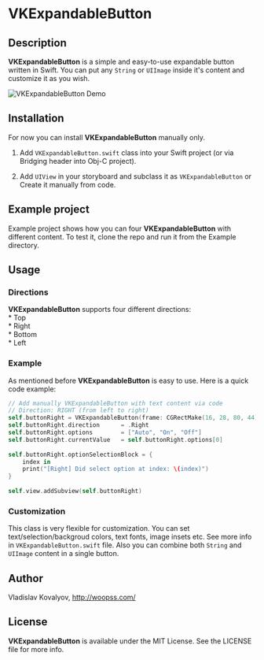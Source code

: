 # VKExpandableButton
## Description
**VKExpandableButton** is a simple and easy-to-use expandable button written in Swift. You can put any `String` or `UIImage` inside it's content and customize it as you wish.<br>

![VKExpandableButton Demo](https://github.com/vladislav-k/VKExpandableButton/blob/master/Demo.gif?raw=true)

## Installation
For now you can install **VKExpandableButton** manually only. 

1. Add `VKExpandableButton.swift` class into your Swift project (or via Bridging header into Obj-C project).

2. Add `UIView` in your storyboard and subclass it as `VKExpandableButton` or Create it manually from code.

## Example project
Example project shows how you can four **VKExpandableButton** with different content.
To test it, clone the repo and run it from the Example directory. 

## Usage
### Directions
**VKExpandableButton** supports four different directions:
<br>* Top
<br>* Right
<br>* Bottom
<br>* Left

### Example 
As mentioned before **VKExpandableButton** is easy to use. Here is a quick code example:
```swift
// Add manually VKExpandableButton with text content via code
// Direction: RIGHT (from left to right)
self.buttonRight = VKExpandableButton(frame: CGRectMake(16, 28, 80, 44))
self.buttonRight.direction      = .Right
self.buttonRight.options        = ["Auto", "On", "Off"]
self.buttonRight.currentValue   = self.buttonRight.options[0]
        
self.buttonRight.optionSelectionBlock = {
	index in
	print("[Right] Did select option at index: \(index)")
}
        
self.view.addSubview(self.buttonRight)
```
### Customization
This class is very flexible for customization. You can set text/selection/backgroud colors, text fonts, image insets etc. See more info in `VKExpandableButton.swift` file. Also you can combine both `String` and `UIImage` content in a single button.

## Author
Vladislav Kovalyov, http://woopss.com/

## License
**VKExpandableButton** is available under the MIT License. See the LICENSE file for more info.